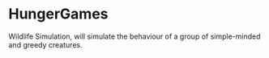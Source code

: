 # HungerGames
Wildlife Simulation, will simulate the behaviour of a group of simple-minded and greedy creatures. 
